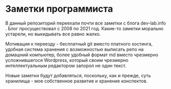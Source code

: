 # Заметки программиста

В данный репозиторий переехали почти все заметки с блога dev-lab.info . Блог просуществовал с 2008 по 2021 год.
Какие-то заметки морально устарели, но выкидывать все равно жалко.

Мотивация к переезду - бесплатный git вместо платного хостинга, удобная система хранения с возможностью выписать репо
на домашний компьютер, более удобный формат md вместо чрезмерно усложнившегося Wordpress, который своим чрезмерно
интеллектуальным редактором запорол не один текст.

Новые заметки будут добавляться, поскольку, как и прежде, суть хранилища - мое собственное развитие и хранение
конспектов.

